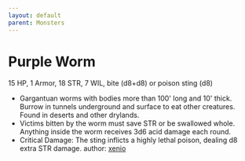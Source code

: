 ```yaml
---
layout: default
parent: Monsters
---
```

# Purple Worm
15 HP, 1 Armor, 18 STR, 7 WIL, bite (d8+d8) or poison sting (d8)
- Gargantuan worms with bodies more than 100' long and 10' thick. Burrow in tunnels underground and surface to eat other creatures. Found in deserts and other drylands.
- Victims bitten by the worm must save STR or be swallowed whole. Anything inside the worm receives 3d6 acid damage each round.
- Critical Damage: The sting inflicts a highly lethal poison, dealing d8 extra STR damage.
author: [xenio](https://xenioinabottle.blogspot.com/2021/03/classic-monsters-for-cairnito-part-2.html)
